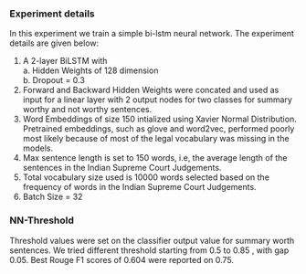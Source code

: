 ### Experiment details

In this experiment we train a simple bi-lstm neural network. The experiment details are given below:

1. A 2-layer BiLSTM with \
  a. Hidden Weights of 128 dimension \
  b. Dropout = 0.3
2. Forward and Backward Hidden Weights were concated and used as input for a linear layer with 2 output nodes for two classes for summary worthy and not worthy sentences.
3. Word Embeddings of size 150 intialized using Xavier Normal Distribution. Pretrained embeddings, such as glove and word2vec, performed poorly most likely because of most of the legal vocabulary was missing in the models.
4. Max sentence length is set to 150 words, i.e, the average length of the sentences in the Indian Supreme Court Judgements. 
5. Total vocabulary size used is 10000 words selected based on the frequency of words in the Indian Supreme Court Judgements.
6. Batch Size = 32

### NN-Threshold 

Threshold values were set on the classifier output value for summary worth sentences. We tried different threshold starting from 0.5 to 0.85 , with gap 0.05. Best Rouge F1 scores of 0.604 were reported on 0.75.
